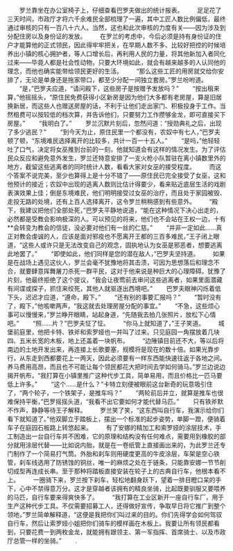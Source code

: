 　　罗兰靠坐在办公室椅子上，仔细查看巴罗夫做出的统计报表。
　　足足花了三天时间，市政厅才将六千余难民全部梳理了一遍，其中工匠人数比例偏低，最终通过审核的只有一百八十六人。当然，这也和此次审核的力度有关——因为涉及到分配住房以及身份证的发放。
　　在罗兰的考虑中，今后必须是持有身份证的住户才能算他的正式领民，因此得牢牢把关，在早期人数不多、比较好把控的时候培养出小镇的核心拥护者，等人口增长后，再利用人民的力量，将其他新加入者同化过来——毕竟人都是社会性动物，只要大环境如此，就会有越来越多的人认同他的理念，而他也确实能带给领民更好的生活。
　　“那么这些工匠的用房就交给你安排了，无论是单身还是拖家带口，都至少分配一间独立套房。”罗兰吩咐道。
　　“是，”巴罗夫应道，“请问殿下，这些房子是按赠予发放吗？”
　　“按出租来算，”他摇摇头，“原住民免费获得小区新房是因为他们大多都有老房屋，算是旧居换新居，而这些人也赠送房屋的话，不利于让他们走出家门、积极投身于工作。当然租费可以按较低的档次算，并告诉他们，只要努力工作攒够金龙，即可直接买下房屋。”
　　“我明白了。”
　　罗兰沉默片刻后，忽然问道：“授勋典礼之后，出现了多少逃民？”
　　“到今天为止，原住民里一个都没有，农奴中有七人，”巴罗夫顿了顿，“东境难民选择离开的比较多，共计一百一十五人。”
　　“是吗，”他轻轻吐了口气，决定将女巫推到台前的一刻，他就知道会有这样的情况发生。为了评估民众反应和避免意外发生，罗兰还特意安排了一支火枪小队暂驻在离小镇数里外的地方，截留这些逃离者的同时统计人数，看看大家对女巫的接受程度。
　　而这个答案不说完美，至少也算得上是十分不错了——原住民已完全接受了女巫，这和他预计的接近；农奴中出现的逃离人数则比估计得要少，看来贴近底层生活的戏剧表演效果上佳；倒是东境难民，他们明明接受过女巫的治疗，而且处于家园被毁、走投无路的处境，还有上百人选择离开，这令罗兰稍稍感到有些意外。
　　“殿下，我建议把他们全部处死，”巴罗夫平静地说道，“能在这种情况下决心出走的，必然都是受教会影响极深的人。可以预见的将来，他们也不会站在王权一边，十有**会转变为教会的信徒，没必要对他们有一丝的仁慈。”
　　“并非一定如此……真正对教会虔诚的人，应该是面对邪疫也不愿离开王都的三百多难民，”王子闭上眼道，“这些人或许只是无法改变自己的观念，固执地认为女巫是邪恶者，想要逃离此地罢了。”
　　“即使如此，他们同样是您的潜在敌人，”巴罗夫坚持道。
　　如果是在战场上遇见这伙人，罗兰会毫不犹豫地将其击溃，可因为思想落后和理念不合，就要肆意挥舞屠刀杀死一群平民，这对于他来说是种巨大的心理障碍。犹豫了片刻，他最终拒绝了这个提议，“我会让夜莺前去审问这些逃离者，如果里面潜藏有间谍或探子，抓住来绞死，其他人就驱逐出西境吧。”
　　巴罗夫眼神闪烁着低下头，迟迟才应道，“遵命，殿下。”
　　“还有别的事要汇报吗？”
　　“暂时没有了，殿下，”他咳嗽两声，“我这就去处理房屋分配的事宜。”
　　“不急，这些烦心事可以慢慢来，”罗兰睁开眼睛，站起身道，“先随我去拍几张照片，放松下心情吧。”
　　“照……片？”巴罗夫怔了怔。
　　“你马上就知道了，”王子笑道。
　　城堡前庭里，他把卡特、铁斧和索罗娅也一并叫了过来。只见庭园一角摆放着几块四、五米长宽的木板，地上还盖着一块帆布。
　　“边陲镇目前还不大，等以后将南边的土地开发出来，再连接上长歌要塞，规模将是现在的数十倍。如果光靠步行，从东走到西都要花上一两天，因此必须要有一样东西能快速往返于各地之间。养马费用高昂，而且也不可能让每个领民都花大把时间去学如何骑马。”罗兰边说边揭开帆布，“我打算在小镇里推广这种代步工具，简单易用，而且价格比一匹马要低上许多。”
　　“这个……是什么？”卡特立刻便被眼前这台新奇的玩意吸引住了，“两个轮子，一个铁架子，是推车吗？”
　　“两轮前后并立，就算是推车也很难保持平衡，”巴罗摇摇头道，“我看不出它要如何才能代替马匹。”
　　只有铁斧默不作声，静静等待王子解释。
　　罗兰笑了笑，“这东西叫自行车，我演示给你们看下就知道了。”他双脚立于踏板上，摆出一个标准的起步姿势，单脚一蹬，便骑着车子在庭园石板路上转悠起来。
　　有了安娜的精加工和索罗娅的涂层技术，手工制造出一台自行车并不困难，它的原理和结构没有任何难点，需要用到橡胶的部分就用涂层代替——比如说内胎，就是在一卷纸管上直接画出来的，为此罗兰还专门制作了一个简易打气筒。外胎和刹车则用硬度更高的牛皮涂层，车架是空心铁管，刹车线选用了防锈蚀的铜丝，唯一的麻烦之处在于链条，只能靠安娜一节节削切成型再连成长串。至于那种将踏板直接安装在轮子上的古典自行车，他根本看不上。
　　一圈骑下来，罗兰按下刹车，轻松地翻身跃下，望着一排目瞪口呆的手下，心中不禁得意万分。这才是穿越者该拥有的精良坐骑，比起既要驯服又要喂养的马匹，自行车要来得爽快多了。
　　“我打算在工业区新开一座自行车厂，用于生产这种代步工具。不仅需要招募工人，还得做好宣传，争取早日将它推广到整个领地，”罗兰简单解释道，“这便是我把你们叫过来的目的。你们先得学会如何驾驭自行车，然后让索罗娅小姐把你们骑车的模样画在木板上。我要让所有领民都看到，只要花费一到两枚金龙，就能拥有跟领主、第一军指挥、首席骑士、以及市政厅总管一样的坐骑。”
　　.